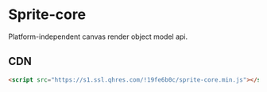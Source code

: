 # Sprite-core

Platform-independent canvas render object model api.

## CDN

```html
<script src="https://s1.ssl.qhres.com/!19fe6b0c/sprite-core.min.js"></script>
```
